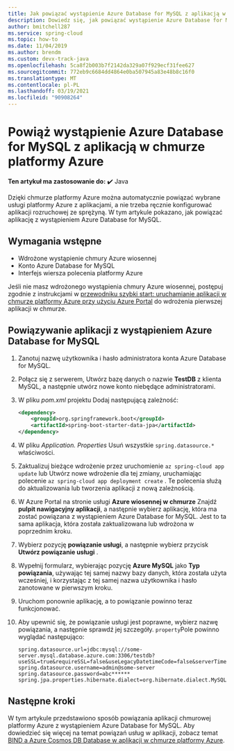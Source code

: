 ```yaml
---
title: Jak powiązać wystąpienie Azure Database for MySQL z aplikacją w chmurze platformy Azure
description: Dowiedz się, jak powiązać wystąpienie Azure Database for MySQL z aplikacją w chmurze platformy Azure
author: bmitchell287
ms.service: spring-cloud
ms.topic: how-to
ms.date: 11/04/2019
ms.author: brendm
ms.custom: devx-track-java
ms.openlocfilehash: 5ca8f2b003b7f2142da329a07f929ecf31fee627
ms.sourcegitcommit: 772eb9c6684dd4864e0ba507945a83e48b8c16f0
ms.translationtype: MT
ms.contentlocale: pl-PL
ms.lasthandoff: 03/19/2021
ms.locfileid: "90908264"
---
```

# <a name="bind-an-azure-database-for-mysql-instance-to-your-azure-spring-cloud-application"></a>Powiąż wystąpienie Azure Database for MySQL z aplikacją w chmurze platformy Azure 

**Ten artykuł ma zastosowanie do:** ✔️ Java

Dzięki chmurze platformy Azure można automatycznie powiązać wybrane usługi platformy Azure z aplikacjami, a nie trzeba ręcznie konfigurować aplikacji rozruchowej ze sprężyną. W tym artykule pokazano, jak powiązać aplikację z wystąpieniem Azure Database for MySQL.

## <a name="prerequisites"></a>Wymagania wstępne

* Wdrożone wystąpienie chmury Azure wiosennej
* Konto Azure Database for MySQL
* Interfejs wiersza polecenia platformy Azure

Jeśli nie masz wdrożonego wystąpienia chmury Azure wiosennej, postępuj zgodnie z instrukcjami w [przewodniku szybki start: uruchamianie aplikacji w chmurze platformy Azure przy użyciu Azure Portal](spring-cloud-quickstart.md) do wdrożenia pierwszej aplikacji w chmurze.

## <a name="bind-your-app-to-your-azure-database-for-mysql-instance"></a>Powiązywanie aplikacji z wystąpieniem Azure Database for MySQL

1. Zanotuj nazwę użytkownika i hasło administratora konta Azure Database for MySQL. 

1. Połącz się z serwerem, Utwórz bazę danych o nazwie **TestDB** z klienta MySQL, a następnie utwórz nowe konto niebędące administratorami.

1. W pliku *pom.xml* projektu Dodaj następującą zależność:

    ```xml
    <dependency>
        <groupId>org.springframework.boot</groupId>
        <artifactId>spring-boot-starter-data-jpa</artifactId>
    </dependency>
    ```
1. W pliku *Application. Properties* Usuń wszystkie `spring.datasource.*` właściwości.

1. Zaktualizuj bieżące wdrożenie przez uruchomienie `az spring-cloud app update` lub Utwórz nowe wdrożenie dla tej zmiany, uruchamiając polecenie `az spring-cloud app deployment create` .  Te polecenia służą do aktualizowania lub tworzenia aplikacji z nową zależnością.

1. W Azure Portal na stronie usługi **Azure wiosennej w chmurze** Znajdź **pulpit nawigacyjny aplikacji**, a następnie wybierz aplikację, która ma zostać powiązana z wystąpieniem Azure Database for MySQL.  Jest to ta sama aplikacja, która została zaktualizowana lub wdrożona w poprzednim kroku. 

1. Wybierz pozycję **powiązanie usługi**, a następnie wybierz przycisk **Utwórz powiązanie usługi** . 

1. Wypełnij formularz, wybierając pozycję **Azure MySQL** jako **Typ powiązania**, używając tej samej nazwy bazy danych, która została użyta wcześniej, i korzystając z tej samej nazwa użytkownika i hasło zanotowane w pierwszym kroku.

1. Uruchom ponownie aplikację, a to powiązanie powinno teraz funkcjonować.

1. Aby upewnić się, że powiązanie usługi jest poprawne, wybierz nazwę powiązania, a następnie sprawdź jej szczegóły. `property`Pole powinno wyglądać następująco:
    ```
    spring.datasource.url=jdbc:mysql://some-server.mysql.database.azure.com:3306/testdb?useSSL=true&requireSSL=false&useLegacyDatetimeCode=false&serverTimezone=UTC
    spring.datasource.username=admin@some-server
    spring.datasource.password=abc******
    spring.jpa.properties.hibernate.dialect=org.hibernate.dialect.MySQL5InnoDBDialect
    ```

## <a name="next-steps"></a>Następne kroki

W tym artykule przedstawiono sposób powiązania aplikacji chmurowej platformy Azure z wystąpieniem Azure Database for MySQL. Aby dowiedzieć się więcej na temat powiązań usług w aplikacji, zobacz temat [BIND a Azure Cosmos DB Database w aplikacji w chmurze platformy Azure](spring-cloud-tutorial-bind-cosmos.md).
